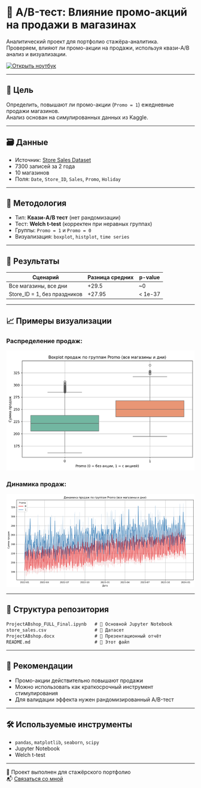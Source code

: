 # 🧪 A/B-тест: Влияние промо-акций на продажи в магазинах

Аналитический проект для портфолио стажёра-аналитика.  
Проверяем, влияют ли промо-акции на продажи, используя квази-A/B анализ и визуализации.

[![Открыть ноутбук](https://img.shields.io/badge/открыть-на-Jupyter-orange)](ProjectABshop_FULL_Final.ipynb)

---

## 📌 Цель

Определить, повышают ли промо-акции (`Promo = 1`) ежедневные продажи магазинов.  
Анализ основан на симулированных данных из Kaggle.

---

## 🗃️ Данные

- Источник: [Store Sales Dataset](https://www.kaggle.com/datasets/abhishekjaiswal4896/store-sales-dataset)
- 7300 записей за 2 года
- 10 магазинов
- Поля: `Date`, `Store_ID`, `Sales`, `Promo`, `Holiday`

---

## 🔬 Методология

- Тип: **Квази-A/B тест** (нет рандомизации)
- Тест: **Welch t-test** (корректен при неравных группах)
- Группы: `Promo = 1` и `Promo = 0`
- Визуализация: `boxplot`, `histplot`, `time series`

---

## 🧪 Результаты

| Сценарий                       | Разница средних | p-value     |
|-------------------------------|------------------|-------------|
| Все магазины, все дни         | +29.5            | ~0          |
| Store_ID = 1, без праздников  | +27.95           | < 1e-37     |

---

## 📈 Примеры визуализации

### Распределение продаж:
![Boxplot](images/boxplot.png)

### Динамика продаж:
![Time Series](images/timeseries.png)

---

## 📁 Структура репозитория

```text
ProjectABshop_FULL_Final.ipynb   # 📓 Основной Jupyter Notebook
store_sales.csv                  # 📂 Датасет
ProjectABshop.docx               # 📝 Презентационный отчёт
README.md                        # 📘 Этот файл
```

---

## 📄 Рекомендации

- Промо-акции действительно повышают продажи
- Можно использовать как краткосрочный инструмент стимулирования
- Для валидации эффекта нужен рандомизированный A/B-тест

---

## 🛠 Используемые инструменты

- `pandas`, `matplotlib`, `seaborn`, `scipy`
- Jupyter Notebook
- Welch t-test

---

📌 Проект выполнен для стажёрского портфолио  
📬 [Связаться со мной](mailto:ar.al.nosov@gmail.com)
